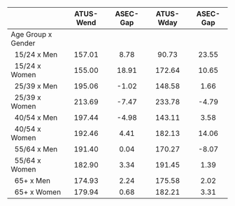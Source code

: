 
|                      |    ATUS-Wend |     ASEC-Gap |    ATUS-Wday |     ASEC-Gap |
| -------------------- | :----------: | :----------: | :----------: | :----------: |
| Age Group x Gender   |              |              |              |              |
| &nbsp;&nbsp;15/24 x Men |       157.01 |         8.78 |        90.73 |        23.55 |
| &nbsp;&nbsp;15/24 x Women |       155.00 |        18.91 |       172.64 |        10.65 |
| &nbsp;&nbsp;25/39 x Men |       195.06 |        -1.02 |       148.58 |         1.66 |
| &nbsp;&nbsp;25/39 x Women |       213.69 |        -7.47 |       233.78 |        -4.79 |
| &nbsp;&nbsp;40/54 x Men |       197.44 |        -4.98 |       143.11 |         3.58 |
| &nbsp;&nbsp;40/54 x Women |       192.46 |         4.41 |       182.13 |        14.06 |
| &nbsp;&nbsp;55/64 x Men |       191.40 |         0.04 |       170.27 |        -8.07 |
| &nbsp;&nbsp;55/64 x Women |       182.90 |         3.34 |       191.45 |         1.39 |
| &nbsp;&nbsp;65+ x Men |       174.93 |         2.24 |       175.58 |         2.02 |
| &nbsp;&nbsp;65+ x Women |       179.94 |         0.68 |       182.21 |         3.31 |

